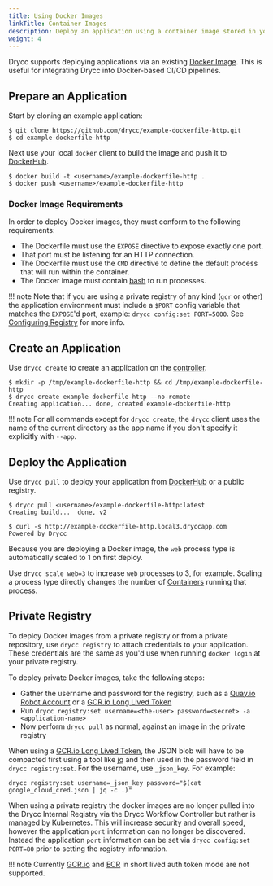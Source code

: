 ```yaml
---
title: Using Docker Images
linkTitle: Container Images
description: Deploy an application using a container image stored in your Drycc Container Registry.
weight: 4
---
```


Drycc supports deploying applications via an existing [Docker Image][].
This is useful for integrating Drycc into Docker-based CI/CD pipelines.


## Prepare an Application

Start by cloning an example application:

    $ git clone https://github.com/drycc/example-dockerfile-http.git
    $ cd example-dockerfile-http

Next use your local `docker` client to build the image and push
it to [DockerHub][].

    $ docker build -t <username>/example-dockerfile-http .
    $ docker push <username>/example-dockerfile-http


### Docker Image Requirements

In order to deploy Docker images, they must conform to the following requirements:

* The Dockerfile must use the `EXPOSE` directive to expose exactly one port.
* That port must be listening for an HTTP connection.
* The Dockerfile must use the `CMD` directive to define the default process that will run within the container.
* The Docker image must contain [bash](https://www.gnu.org/software/bash/) to run processes.

!!! note
    Note that if you are using a private registry of any kind (`gcr` or other) the application environment must include a `$PORT` config variable that matches the `EXPOSE`'d port, example: `drycc config:set PORT=5000`. See [Configuring Registry](../installing-workflow/configuring-registry/#configuring-off-cluster-private-registry) for more info.

## Create an Application

Use `drycc create` to create an application on the [controller][].

    $ mkdir -p /tmp/example-dockerfile-http && cd /tmp/example-dockerfile-http
    $ drycc create example-dockerfile-http --no-remote
    Creating application... done, created example-dockerfile-http

!!! note
    For all commands except for `drycc create`, the `drycc` client uses the name of the current directory
    as the app name if you don't specify it explicitly with `--app`.


## Deploy the Application

Use `drycc pull` to deploy your application from [DockerHub][] or
a public registry.

    $ drycc pull <username>/example-dockerfile-http:latest
    Creating build...  done, v2

    $ curl -s http://example-dockerfile-http.local3.dryccapp.com
    Powered by Drycc

Because you are deploying a Docker image, the `web` process type is automatically scaled to 1 on first deploy.

Use `drycc scale web=3` to increase `web` processes to 3, for example. Scaling a
process type directly changes the number of [Containers][container]
running that process.

## Private Registry

To deploy Docker images from a private registry or from a private repository, use `drycc registry`
to attach credentials to your application. These credentials are the same as you'd use when running
`docker login` at your private registry.

To deploy private Docker images, take the following steps:

* Gather the username and password for the registry, such as a [Quay.io Robot Account][] or a [GCR.io Long Lived Token][]
* Run `drycc registry:set username=<the-user> password=<secret> -a <application-name>`
* Now perform `drycc pull` as normal, against an image in the private registry

When using a [GCR.io Long Lived Token][], the JSON blob will have to be compacted first using a
tool like [jq][] and then used in the password field in `drycc registry:set`. For the username, use
`_json_key`. For example:

```
drycc registry:set username=_json_key password="$(cat google_cloud_cred.json | jq -c .)"
```

When using a private registry the docker images are no longer pulled into the Drycc Internal Registry via
the Drycc Workflow Controller but rather is managed by Kubernetes. This will increase security and overall speed,
however the application `port` information can no longer be discovered. Instead the application `port` information can be set via
`drycc config:set PORT=80` prior to setting the registry information.

!!! note
    Currently [GCR.io][] and [ECR][] in short lived auth token mode are not supported.

[container]: ../reference-guide/terms.md#container
[controller]: ../understanding-workflow/components.md#controller
[Docker Image]: https://docs.docker.com/introduction/understanding-docker/
[DockerHub]: https://registry.hub.docker.com/
[CMD instruction]: https://docs.docker.com/reference/builder/#cmd
[Quay.io Robot Account]: https://docs.quay.io/glossary/robot-accounts.html
[GCR.io Long Lived Token]: https://cloud.google.com/container-registry/docs/auth#using_a_json_key_file
[jq]: https://stedolan.github.io/jq/
[GCR.io]: https://gcr.io
[ECR]: https://aws.amazon.com/ecr/
